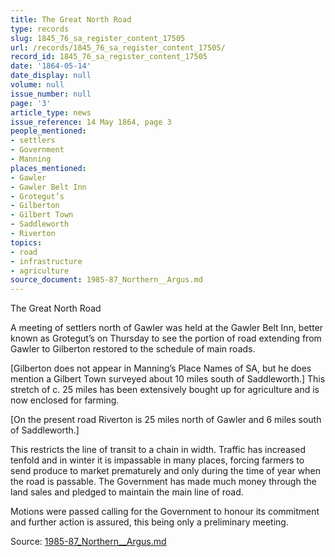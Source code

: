 ```yaml
---
title: The Great North Road
type: records
slug: 1845_76_sa_register_content_17505
url: /records/1845_76_sa_register_content_17505/
record_id: 1845_76_sa_register_content_17505
date: '1864-05-14'
date_display: null
volume: null
issue_number: null
page: '3'
article_type: news
issue_reference: 14 May 1864, page 3
people_mentioned:
- settlers
- Government
- Manning
places_mentioned:
- Gawler
- Gawler Belt Inn
- Grotegut’s
- Gilberton
- Gilbert Town
- Saddleworth
- Riverton
topics:
- road
- infrastructure
- agriculture
source_document: 1985-87_Northern__Argus.md
---
```


The Great North Road

A meeting of settlers north of Gawler was held at the Gawler Belt Inn, better known as Grotegut’s on Thursday to see the portion of road extending from Gawler to Gilberton restored to the schedule of main roads.

[Gilberton does not appear in Manning’s Place Names of SA, but he does mention a Gilbert Town surveyed about 10 miles south of Saddleworth.]  This stretch of c. 25 miles has been extensively bought up for agriculture and is now enclosed for farming.

[On the present road Riverton is 25 miles north of Gawler and 6 miles south of Saddleworth.]

This restricts the line of transit to a chain in width.  Traffic has increased tenfold and in winter it is impassable in many places, forcing farmers to send produce to market prematurely and only during the time of year when the road is passable.  The Government has made much money through the land sales and pledged to maintain the main line of road.

Motions were passed calling for the Government to honour its commitment and further action is assured, this being only a preliminary meeting.

Source: [1985-87_Northern__Argus.md](/downloads/markdown/1985-87_Northern__Argus.md)
